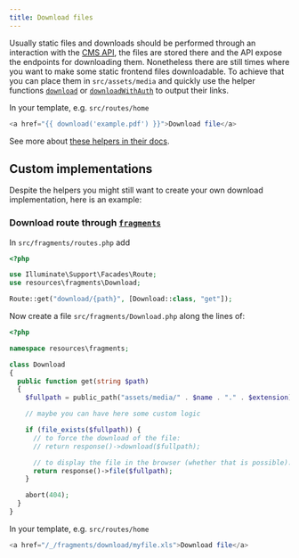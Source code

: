 ```yaml
---
title: Download files
---
```


Usually static files and downloads should be performed through an interaction with the [CMS API](../laravel-frontend/Cms.md), the files are stored there and the API expose the endpoints for downloading them.
Nonetheless there are still times where you want to make some static frontend files downloadable. To achieve that you can place them in `src/assets/media` and quickly use the helper functions [`download`](../laravel-frontend/Helpers.md#download) or [`downloadWithAuth`](../laravel-frontend/Helpers.md#downloadwithauth) to output their links.

In your template, e.g. `src/routes/home`

```php
<a href="{{ download('example.pdf') }}">Download file</a>
```

See more about [these helpers in their docs](../laravel-frontend/Helpers.md#download).

## Custom implementations

Despite the helpers you might still want to create your own download implementation, here is an example:

### Download route through [`fragments`](../laravel-frontend/Fragments.md)

In `src/fragments/routes.php` add

```php
<?php

use Illuminate\Support\Facades\Route;
use resources\fragments\Download;

Route::get("download/{path}", [Download::class, "get"]);
```

Now create a file `src/fragments/Download.php` along the lines of:

```php
<?php

namespace resources\fragments;

class Download
{
  public function get(string $path)
  {
    $fullpath = public_path("assets/media/" . $name . "." . $extension);

    // maybe you can have here some custom logic

    if (file_exists($fullpath)) {
      // to force the download of the file:
      // return response()->download($fullpath);

      // to display the file in the browser (whether that is possible):
      return response()->file($fullpath);
    }

    abort(404);
  }
}
```

In your template, e.g. `src/routes/home`

```php
<a href="/_/fragments/download/myfile.xls">Download file</a>
```

